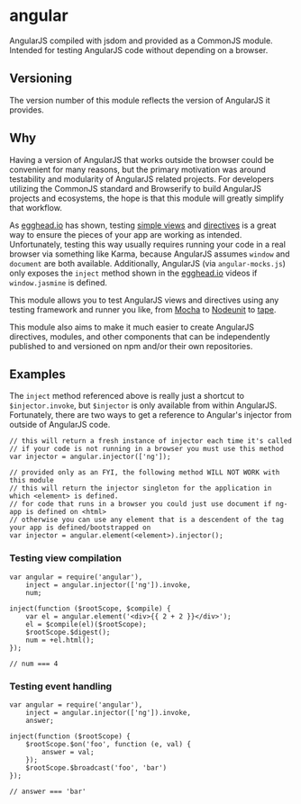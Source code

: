 angular
============

AngularJS compiled with jsdom and provided as a CommonJS module. Intended for testing AngularJS code without depending on a browser.

## Versioning

The version number of this module reflects the version of AngularJS it provides.


## Why

Having a version of AngularJS that works outside the browser could be convenient for many reasons, but the primary motivation was around testability and modularity of AngularJS related projects. For developers utilizing the CommonJS standard and Browserify to build AngularJS projects and ecosystems, the hope is that this module will greatly simplify that workflow.

As [egghead.io](http://egghead.io) has shown, testing [simple views](https://egghead.io/lessons/angularjs-unit-testing-hello-world) and [directives](https://egghead.io/lessons/angularjs-unit-testing-a-directive) is a great way to ensure the pieces of your app are working as intended. Unfortunately, testing this way usually requires running your code in a real browser via something like Karma, because AngularJS assumes `window` and `document` are both available. Additionally, AngularJS (via `angular-mocks.js`) only exposes the `inject` method shown in the [egghead.io](http://egghead.io) videos if `window.jasmine` is defined. 

This module allows you to test AngularJS views and directives using any testing framework and runner you like, from [Mocha](http://visionmedia.github.io/mocha/) to [Nodeunit](https://github.com/caolan/nodeunit) to [tape](https://github.com/substack/tape).

This module also aims to make it much easier to create AngularJS directives, modules, and other components that can be independently published to and versioned on npm and/or their own repositories.

## Examples

The `inject` method referenced above is really just a shortcut to `$injector.invoke`, but `$injector` is only available from within AngularJS. Fortunately, there are two ways to get a reference to Angular's injector from outside of AngularJS code.

```
// this will return a fresh instance of injector each time it's called
// if your code is not running in a browser you must use this method
var injector = angular.injector(['ng']);

// provided only as an FYI, the following method WILL NOT WORK with this module
// this will return the injector singleton for the application in which <element> is defined.
// for code that runs in a browser you could just use document if ng-app is defined on <html>
// otherwise you can use any element that is a descendent of the tag your app is defined/bootstrapped on
var injector = angular.element(<element>).injector();
```

### Testing view compilation

```
var angular = require('angular'),
	inject = angular.injector(['ng']).invoke,
	num;

inject(function ($rootScope, $compile) {
	var el = angular.element('<div>{{ 2 + 2 }}</div>');
	el = $compile(el)($rootScope);
	$rootScope.$digest();
	num = +el.html();
});

// num === 4
```

### Testing event handling

```
var angular = require('angular'),
	inject = angular.injector(['ng']).invoke,
	answer;

inject(function ($rootScope) {
	$rootScope.$on('foo', function (e, val) {
		answer = val;
	});
	$rootScope.$broadcast('foo', 'bar')
});

// answer === 'bar'
```